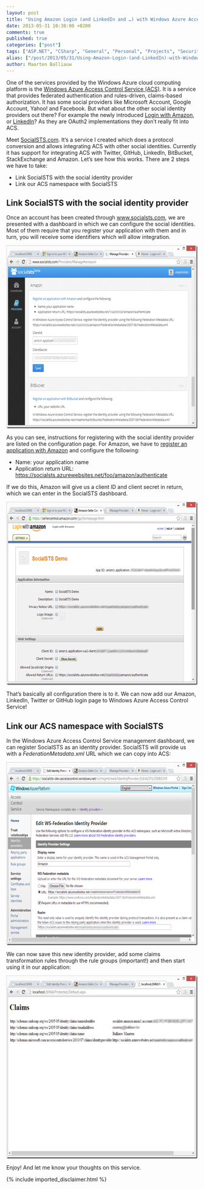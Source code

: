 ```yaml
---
layout: post
title: "Using Amazon Login (and LinkedIn and …) with Windows Azure Access Control"
date: 2013-05-31 10:38:00 +0200
comments: true
published: true
categories: ["post"]
tags: ["ASP.NET", "CSharp", "General", "Personal", "Projects", "Security", "Azure"]
alias: ["/post/2013/05/31/Using-Amazon-Login-(and-LinkedIn)-with-Windows-Azure-Access-Control.aspx", "/post/2013/05/31/using-amazon-login-(and-linkedin)-with-windows-azure-access-control.aspx"]
author: Maarten Balliauw
---
```

<p>One of the services provided by the Windows Azure cloud computing platform is the <a href="http://www.windowsazure.com/en-us/home/features/identity/">Windows Azure Access Control Service (ACS)</a>. It is a service that provides federated authentication and rules-driven, claims-based authorization. It has some social providers like Microsoft Account, Google Account, Yahoo! and Facebook. But what about the other social identity providers out there? For example the newly introduced <a href="http://login.amazon.com/">Login with Amazon</a>, or <a href="http://www.linkedin.com">LinkedIn</a>? As they are OAuth2 implementations they don&rsquo;t really fit into ACS.</p>
<p>Meet <a href="http://www.SocialSTS.com">SocialSTS.com</a>. It&rsquo;s a service I created which does a protocol conversion and allows integrating ACS with other social identities. Currently it has support for integrating ACS with Twitter, GitHub, LinkedIn, BitBucket, StackExchange and Amazon. Let&rsquo;s see how this works. There are 2 steps we have to take:</p>
<ul>
<li>Link SocialSTS with the social identity provider</li>
<li>Link our ACS namespace with SocialSTS</li>
</ul>
<h2>Link SocialSTS with the social identity provider</h2>
<p>Once an account has been created through <a href="http://www.socialsts.com">www.socialsts.com</a>, we are presented with a dashboard in which we can configure the social identities. Most of them require that you register your application with them and in turn, you will receive some identifiers which will allow integration.</p>
<p><a href="/images/image_282.png"><img style="background-image: none; float: none; padding-top: 0px; padding-left: 0px; margin-left: auto; display: block; padding-right: 0px; margin-right: auto; border: 0px;" title="SocialSTS - Register social identity provider" src="/images/image_thumb_243.png" border="0" alt="SocialSTS - Register social identity provider" width="644" height="481" /></a></p>
<p>As you can see, instructions for registering with the social identity provider are listed on the configuration page. For Amazon, we have to <a href="http://login.amazon.com/">register an application with Amazon</a> and configure the following:</p>
<ul>
<li>Name: your application name </li>
<li>Application return URL: <a href="https://socialsts.azurewebsites.net/foo/amazon/authenticate">https://socialsts.azurewebsites.net/foo/amazon/authenticate</a></li>
</ul>
<p>If we do this, Amazon will give us a client ID and client secret in return, which we can enter in the SocialSTS dashboard.</p>
<p><a href="/images/image_283.png"><img style="background-image: none; float: none; padding-top: 0px; padding-left: 0px; margin-left: auto; display: block; padding-right: 0px; margin-right: auto; border: 0px;" title="Amazon Login with Access Control on Windows Azure" src="/images/image_thumb_244.png" border="0" alt="Amazon Login with Access Control on Windows Azure" width="644" height="481" /></a></p>
<p>That&rsquo;s basically all configuration there is to it. We can now add our Amazon, LinkedIn, Twitter or GitHub login page to Windows Azure Access Control Service!</p>
<h2>Link our ACS namespace with SocialSTS</h2>
<p>In the Windows Azure Access Control Service management dashboard, we can register SocialSTS as an identity provider. SocialSTS will provide us with a <em>FederationMetadata.xml</em> URL which we can copy into ACS:</p>
<p><a href="/images/image_284.png"><img style="background-image: none; float: none; padding-top: 0px; padding-left: 0px; margin-left: auto; display: block; padding-right: 0px; margin-right: auto; border: 0px;" title="Add LinkedIn to ACS" src="/images/image_thumb_245.png" border="0" alt="Add LinkedIn to ACS" width="644" height="481" /></a></p>
<p>We can now save this new identity provider, add some claims transformation rules through the rule groups (important!) and then start using it in our application:</p>
<p><a href="/images/image_285.png"><img style="background-image: none; float: none; padding-top: 0px; padding-left: 0px; margin-left: auto; display: block; padding-right: 0px; margin-right: auto; border: 0px;" title="Windows Identity Foundation claims from Amazon,LinkedIn and so on" src="/images/image_thumb_246.png" border="0" alt="Windows Identity Foundation claims from Amazon,LinkedIn and so on" width="644" height="481" /></a></p>
<p>Enjoy! And let me know your thoughts on this service.</p>

{% include imported_disclaimer.html %}

